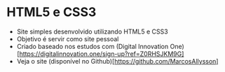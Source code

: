# HTML5 e CSS3

- Site simples desenvolvido utilizando HTML5 e CSS3
- Objetivo é servir como site pessoal
- Criado baseado nos estudos com (Digital Innovation One)[https://digitalinnovation.one/sign-up?ref=Z0RHSJKM9G]
- Veja o site (disponível no Github)[https://github.com/MarcosAllysson]